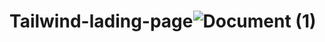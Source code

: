 # Tailwind-lading-page![Document (1)](https://user-images.githubusercontent.com/37955758/177148823-a3bd6e4b-66f5-4cdc-adf7-7ac85873b743.png)
